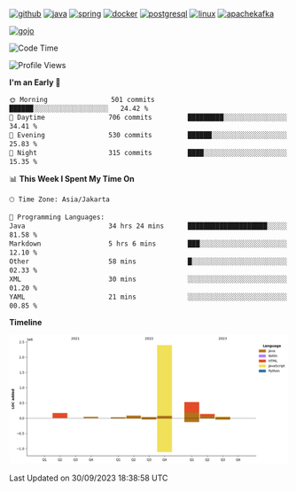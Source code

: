 <!-- [<img src='https://dev.karakun.com/assets/posts/2018-09-16-jc-java-article/3duke_suspects.jpg' alt='java'>](https://github.com/yeahbutstill) -->

[<img src='https://cdn.jsdelivr.net/npm/simple-icons@3.0.1/icons/github.svg' alt='github' height='40'>](https://github.com/yeahbutstill)  [<img src='https://cdn.jsdelivr.net/npm/simple-icons@3.0.1/icons/java.svg' alt='java' height='40'>](rahasia)  [<img src='https://cdn.jsdelivr.net/npm/simple-icons@3.0.1/icons/spring.svg' alt='spring' height='40'>](rahasia)  [<img src='https://cdn.jsdelivr.net/npm/simple-icons@3.0.1/icons/docker.svg' alt='docker' height='40'>](rahasia)  [<img src='https://cdn.jsdelivr.net/npm/simple-icons@3.0.1/icons/postgresql.svg' alt='postgresql' height='40'>](rahasia)  [<img src='https://cdn.jsdelivr.net/npm/simple-icons@3.0.1/icons/linux.svg' alt='linux' height='40'>](rahasia) [<img src='https://cdn.jsdelivr.net/npm/simple-icons@3.0.1/icons/apachekafka.svg' alt='apachekafka' height='40'>](rahasia)

[<img src='https://media.tenor.com/-8-KGI1eU8MAAAAd/jujutsu-kaisen-second-season.gif' alt='gojo'>](https://github.com/yeahbutstill)

<!--START_SECTION:waka-->
![Code Time](http://img.shields.io/badge/Code%20Time-2%2C263%20hrs%2026%20mins-blue)

![Profile Views](http://img.shields.io/badge/Profile%20Views-404-blue)

**I'm an Early 🐤** 

```text
🌞 Morning                501 commits         ██████░░░░░░░░░░░░░░░░░░░   24.42 % 
🌆 Daytime                706 commits         █████████░░░░░░░░░░░░░░░░   34.41 % 
🌃 Evening                530 commits         ██████░░░░░░░░░░░░░░░░░░░   25.83 % 
🌙 Night                  315 commits         ████░░░░░░░░░░░░░░░░░░░░░   15.35 % 
```


📊 **This Week I Spent My Time On** 

```text
🕑︎ Time Zone: Asia/Jakarta

💬 Programming Languages: 
Java                     34 hrs 24 mins      ████████████████████░░░░░   81.58 % 
Markdown                 5 hrs 6 mins        ███░░░░░░░░░░░░░░░░░░░░░░   12.10 % 
Other                    58 mins             █░░░░░░░░░░░░░░░░░░░░░░░░   02.33 % 
XML                      30 mins             ░░░░░░░░░░░░░░░░░░░░░░░░░   01.20 % 
YAML                     21 mins             ░░░░░░░░░░░░░░░░░░░░░░░░░   00.85 % 
```

**Timeline**

![Lines of Code chart](https://raw.githubusercontent.com/yeahbutstill/yeahbutstill/main/assets/bar_graph.png)


 Last Updated on 30/09/2023 18:38:58 UTC
<!--END_SECTION:waka-->
